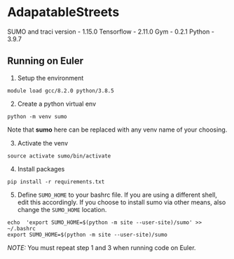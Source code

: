 # AdapatableStreets

SUMO and traci version - 1.15.0
Tensorflow - 2.11.0
Gym -  0.2.1
Python - 3.9.7


## Running on Euler

1. Setup the environment
```
module load gcc/8.2.0 python/3.8.5
```

2. Create a python virtual env
```
python -m venv sumo
```
Note that **sumo** here can be replaced with any venv name of your choosing.

3. Activate the venv
```
source activate sumo/bin/activate
```

4. Install packages
```
pip install -r requirements.txt
```

5. Define `SUMO_HOME` to your bashrc file. If you are using a different shell, edit this accordingly. If you choose to install sumo via other means, also change the `SUMO_HOME` location.
```
echo  'export SUMO_HOME=$(python -m site --user-site)/sumo' >> ~/.bashrc
export SUMO_HOME=$(python -m site --user-site)/sumo
```
*NOTE:* You must repeat step 1 and 3 when running code on Euler. 
